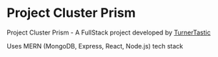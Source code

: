# Project Cluster Prism

Project Cluster Prism - A FullStack project developed by [TurnerTastic](https://github.com/TurnerTastic1)

Uses MERN (MongoDB, Express, React, Node.js) tech stack
